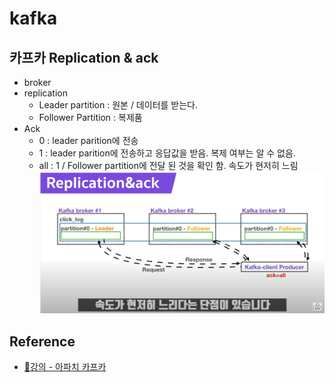 # kafka

## 카프카 Replication & ack
- broker
- replication
  - Leader partition : 원본 / 데이터를 받는다.
  - Follower Partition : 복제품
- Ack
  - 0 : leader parition에 전송
  - 1 : leader parition에 전송하고 응답값을 받음. 복제 여부는 알 수 없음.
  - all : 1 / Follower partition에 전달 된 것을 확인 함. 속도가 현저히 느림
![Ack](../../attachments/2021-04-14-23-57-53.png)

## Reference
- [📝강의 - 아파치 카프카](https://www.youtube.com/playlist?list=PL3Re5Ri5rZmkY46j6WcJXQYRlDRZSUQ1j)